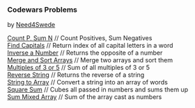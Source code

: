 ### Codewars Problems
by <a href="https://github.com/need4swede" target="_blank">Need4Swede</a>

<a href="https://www.mafshari.work/codewars/js/count-p-sum-n.html">Count P, Sum N</a> // Count Positives, Sum Negatives<br>
<a href="https://www.mafshari.work/codewars/js/find-capitals.html">Find Capitals</a> // Return index of all capital letters in a word<br>
<a href="https://www.mafshari.work/codewars/js/inverse-number.html">Inverse a Number</a> // Returns the opposite of a number<br>
<a href="https://www.mafshari.work/codewars/js/merge-and-sort-arrays.html">Merge and Sort Arrays</a> // Merge two arrays and sort them<br>
<a href="https://www.mafshari.work/codewars/js/multiples-of-3-or-5.html">Multiples of 3 or 5</a> // Sum of all multiples of 3 or 5<br>
<a href="https://www.mafshari.work/codewars/js/reverse-string.html">Reverse String</a> // Returns the reverse of a string<br>
<a href="https://www.mafshari.work/codewars/js/string-to-array.html">String to Array</a> // Convert a string into an array of words<br>
<a href="https://www.mafshari.work/codewars/js/square-sum.html">Square Sum</a> // Cubes all passed in numbers and sums them up<br>
<a href="https://www.mafshari.work/codewars/js/sum-mixed-array.html">Sum Mixed Array</a> // Sum of the array cast as numbers<br>

